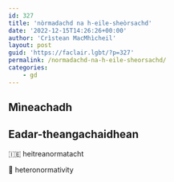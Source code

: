 ```yaml
---
id: 327
title: 'nòrmadachd na h-eile-sheòrsachd'
date: '2022-12-15T14:26:26+00:00'
author: 'Crìstean MacMhìcheil'
layout: post
guid: 'https://faclair.lgbt/?p=327'
permalink: /normadachd-na-h-eile-sheorsachd/
categories:
    - gd
---
```


## Mìneachadh

## Eadar-theangachaidhean

&#x1f1ee;&#x1f1ea; heitreanormatacht

&#x1f3f4;&#xe0067;&#xe0062;&#xe0065;&#xe006e;&#xe0067;&#xe007f; heteronormativity